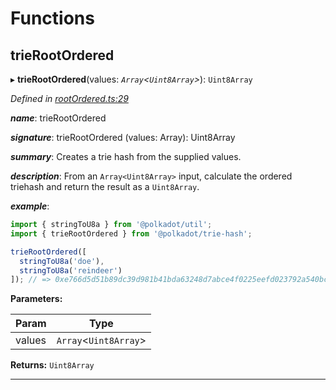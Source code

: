 

# Functions

<a id="trierootordered"></a>

##  trieRootOrdered

▸ **trieRootOrdered**(values: *`Array`<`Uint8Array`>*): `Uint8Array`

*Defined in [rootOrdered.ts:29](https://github.com/polkadot-js/common/blob/48008e2/packages/trie-hash/src/rootOrdered.ts#L29)*

*__name__*: trieRootOrdered

*__signature__*: trieRootOrdered (values: Array): Uint8Array

*__summary__*: Creates a trie hash from the supplied values.

*__description__*: From an `Array<Uint8Array>` input, calculate the ordered triehash and return the result as a `Uint8Array`.

*__example__*:   

```javascript
import { stringToU8a } from '@polkadot/util';
import { trieRootOrdered } from '@polkadot/trie-hash';

trieRootOrdered([
  stringToU8a('doe'),
  stringToU8a('reindeer')
]); // => 0xe766d5d51b89dc39d981b41bda63248d7abce4f0225eefd023792a540bcffee3
```

**Parameters:**

| Param | Type |
| ------ | ------ |
| values | `Array`<`Uint8Array`> |

**Returns:** `Uint8Array`

___

